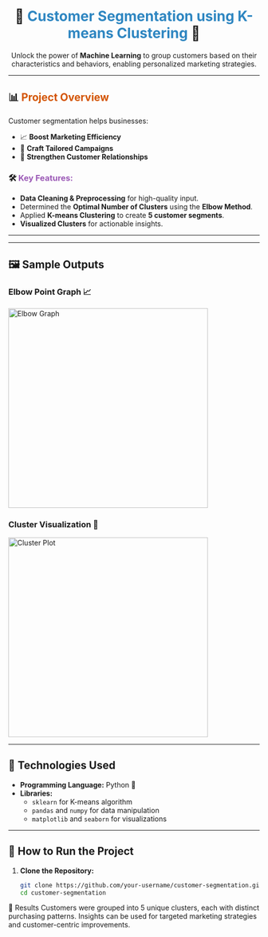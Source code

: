 <h1 align="center">🎯 <span style="color: #2E86C1;">Customer Segmentation using K-means Clustering</span> 🎯</h1>  

<p align="center">  
Unlock the power of <b>Machine Learning</b> to group customers based on their characteristics and behaviors, enabling personalized marketing strategies.  
</p>  

---

## 📊 <span style="color: #D35400;">**Project Overview**</span>  

Customer segmentation helps businesses:  
- 📈 **Boost Marketing Efficiency**  
- 🎯 **Craft Tailored Campaigns**  
- 🤝 **Strengthen Customer Relationships**  

### 🛠️ <span style="color: #9B59B6;">**Key Features:**</span>  
- **Data Cleaning & Preprocessing** for high-quality input.  
- Determined the **Optimal Number of Clusters** using the **Elbow Method**.  
- Applied **K-means Clustering** to create **5 customer segments**.  
- **Visualized Clusters** for actionable insights.  

---


---

## 🖼️ **Sample Outputs**  

### Elbow Point Graph 📈  
<img src="images/elbow_graph.png" alt="Elbow Graph" width="400">  

### Cluster Visualization 🎨  
<img src="images/cluster_plot.png" alt="Cluster Plot" width="400">  

---

## 🔧 **Technologies Used**  

- **Programming Language:** Python 🐍  
- **Libraries:**  
  - `sklearn` for K-means algorithm  
  - `pandas` and `numpy` for data manipulation  
  - `matplotlib` and `seaborn` for visualizations  

---

## 🚀 **How to Run the Project**  

1. **Clone the Repository:**  
   ```bash  
   git clone https://github.com/your-username/customer-segmentation.git  
   cd customer-segmentation  
🎉 Results
Customers were grouped into 5 unique clusters, each with distinct purchasing patterns.
Insights can be used for targeted marketing strategies and customer-centric improvements. 

 
